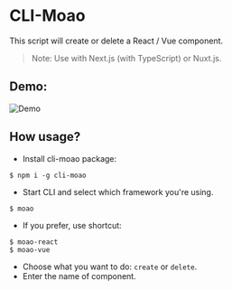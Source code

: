 # CLI-Moao

This script will create or delete a React / Vue component.

> Note: Use with Next.js (with TypeScript) or Nuxt.js.

## Demo:
![Demo](https://media.giphy.com/media/TjWhzfrlbySVoaBNyK/giphy.gif)

## How usage?

- Install cli-moao package: 
```shell
$ npm i -g cli-moao
```

- Start CLI and select which framework you're using.
```shell
$ moao
```

- If you prefer, use shortcut: 
```shell
$ moao-react
$ moao-vue
```

- Choose what you want to do: `create` or `delete`.
- Enter the name of component.